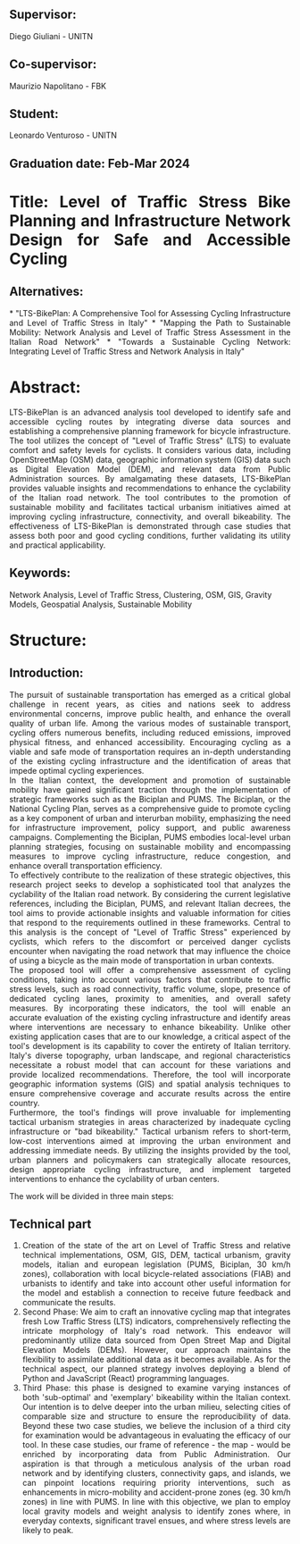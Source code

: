 <div style="text-align: justify">

## Supervisor: 
Diego Giuliani - UNITN

## Co-supervisor: 
Maurizio Napolitano - FBK

## Student: 
Leonardo Venturoso - UNITN

## Graduation date:  Feb-Mar 2024

# Title: Level of Traffic Stress Bike Planning and Infrastructure Network Design for Safe and Accessible Cycling 
</div>

## Alternatives: 


<div style="text-align: justify">
* "LTS-BikePlan: A Comprehensive Tool for Assessing Cycling Infrastructure and Level of Traffic Stress in Italy"
* "Mapping the Path to Sustainable Mobility: Network Analysis and Level of Traffic Stress Assessment in the Italian Road Network"
* "Towards a Sustainable Cycling Network: Integrating Level of Traffic Stress and Network Analysis in Italy"
</div>

<div style="text-align: justify">

# Abstract: 

LTS-BikePlan is an advanced analysis tool developed to identify safe and accessible cycling routes by integrating diverse data sources and establishing a comprehensive planning framework for bicycle infrastructure. The tool utilizes the concept of "Level of Traffic Stress" (LTS) to evaluate comfort and safety levels for cyclists. It considers various data, including OpenStreetMap (OSM) data, geographic information system (GIS) data such as Digital Elevation Model (DEM), and relevant data from Public Administration sources. By amalgamating these datasets, LTS-BikePlan provides valuable insights and recommendations to enhance the cyclability of the Italian road network. The tool contributes to the promotion of sustainable mobility and facilitates tactical urbanism initiatives aimed at improving cycling infrastructure, connectivity, and overall bikeability. The effectiveness of LTS-BikePlan is demonstrated through case studies that assess both poor and good cycling conditions, further validating its utility and practical applicability.
</div>

## Keywords: 
Network Analysis, Level of Traffic Stress, Clustering, OSM, GIS, Gravity Models, Geospatial Analysis, Sustainable Mobility

# Structure:

## Introduction: 
<div style="text-align: justify">
The pursuit of sustainable transportation has emerged as a critical global challenge in recent years, as cities and nations seek to address environmental concerns, improve public health, and enhance the overall quality of urban life. Among the various modes of sustainable transport, cycling offers numerous benefits, including reduced emissions, improved physical fitness, and enhanced accessibility. Encouraging cycling as a viable and safe mode of transportation requires an in-depth understanding of the existing cycling infrastructure and the identification of areas that impede optimal cycling experiences.
</div>
<div style="text-align: justify">
In the Italian context, the development and promotion of sustainable mobility have gained significant traction through the implementation of strategic frameworks such as the Biciplan and PUMS. The Biciplan, or the National Cycling Plan, serves as a comprehensive guide to promote cycling as a key component of urban and interurban mobility, emphasizing the need for infrastructure improvement, policy support, and public awareness campaigns. Complementing the Biciplan, PUMS embodies local-level urban planning strategies, focusing on sustainable mobility and encompassing measures to improve cycling infrastructure, reduce congestion, and enhance overall transportation efficiency.
</div>
<div style="text-align: justify">
To effectively contribute to the realization of these strategic objectives, this research project seeks to develop a sophisticated tool that analyzes the cyclability of the Italian road network. By considering the current legislative references, including the Biciplan, PUMS, and relevant Italian decrees, the tool aims to provide actionable insights and valuable information for cities that respond to the requirements outlined in these frameworks. Central to this analysis is the concept of "Level of Traffic Stress" experienced by cyclists, which refers to the discomfort or perceived danger cyclists encounter when navigating the road network that may influence the choice of using a bicycle as the main mode of transportation in urban contexts.
</div>
<div style="text-align: justify">
The proposed tool will offer a comprehensive assessment of cycling conditions, taking into account various factors that contribute to traffic stress levels, such as road connectivity, traffic volume, slope, presence of dedicated cycling lanes, proximity to amenities, and overall safety measures. By incorporating these indicators, the tool will enable an accurate evaluation of the existing cycling infrastructure and identify areas where interventions are necessary to enhance bikeability. Unlike other existing application cases that are to our knowledge, a critical aspect of the tool's development is its capability to cover the entirety of Italian territory. Italy's diverse topography, urban landscape, and regional characteristics necessitate a robust model that can account for these variations and provide localized recommendations. Therefore, the tool will incorporate geographic information systems (GIS) and spatial analysis techniques to ensure comprehensive coverage and accurate results across the entire country.
</div>
<div style="text-align: justify">
Furthermore, the tool's findings will prove invaluable for implementing tactical urbanism strategies in areas characterized by inadequate cycling infrastructure or "bad bikeability." Tactical urbanism refers to short-term, low-cost interventions aimed at improving the urban environment and addressing immediate needs. By utilizing the insights provided by the tool, urban planners and policymakers can strategically allocate resources, design appropriate cycling infrastructure, and implement targeted interventions to enhance the cyclability of urban centers.
</div>

The work will be divided in three main steps:


<div style="text-align: justify">
  
## Technical part
  
1. Creation of the state of the art on Level of Traffic Stress and relative technical implementations, OSM, GIS, DEM, tactical urbanism, gravity models, italian and european legislation (PUMS, Biciplan, 30 km/h zones), collaboration with local bicycle-related associations (FIAB) and urbanists to identify and take into account other useful information for the model and establish a connection to receive future feedback and communicate the results.
2. Second Phase: We aim to craft an innovative cycling map that integrates fresh Low Traffic Stress (LTS) indicators, comprehensively reflecting the intricate morphology of Italy's road network. This endeavor will predominantly utilize data sourced from Open Street Map and Digital Elevation Models (DEMs). However, our approach maintains the flexibility to assimilate additional data as it becomes available. As for the technical aspect, our planned strategy involves deploying a blend of Python and JavaScript (React) programming languages.
3. Third Phase: this phase is designed to examine varying instances of both 'sub-optimal' and 'exemplary' bikeability within the Italian context. Our intention is to delve deeper into the urban milieu, selecting cities of comparable size and structure to ensure the reproducibility of data. Beyond these two case studies, we believe the inclusion of a third city for examination would be advantageous in evaluating the efficacy of our tool. In these case studies, our frame of reference - the map - would be enriched by incorporating data from Public Administration. Our aspiration is that through a meticulous analysis of the urban road network and by identifying clusters, connectivity gaps, and islands, we can pinpoint locations requiring priority interventions, such as enhancements in micro-mobility and accident-prone zones (eg. 30 km/h zones) in line with PUMS.
In line with this objective, we plan to employ local gravity models and weight analysis to identify zones where, in everyday contexts, significant travel ensues, and where stress levels are likely to peak.
</div>
